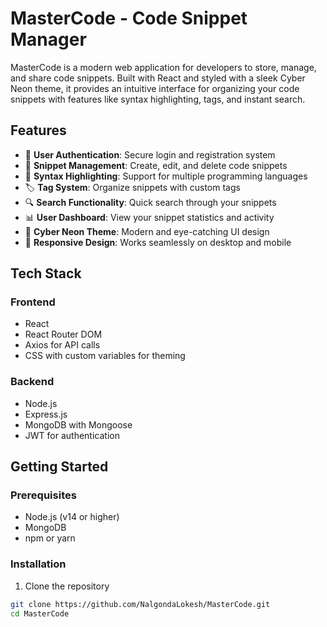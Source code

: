 # MasterCode - Code Snippet Manager

MasterCode is a modern web application for developers to store, manage, and share code snippets. Built with React and styled with a sleek Cyber Neon theme, it provides an intuitive interface for organizing your code snippets with features like syntax highlighting, tags, and instant search.

## Features

- 🔐 **User Authentication**: Secure login and registration system
- 📝 **Snippet Management**: Create, edit, and delete code snippets
- 🎨 **Syntax Highlighting**: Support for multiple programming languages
- 🏷️ **Tag System**: Organize snippets with custom tags
- 🔍 **Search Functionality**: Quick search through your snippets
- 📊 **User Dashboard**: View your snippet statistics and activity
- 🌙 **Cyber Neon Theme**: Modern and eye-catching UI design
- 📱 **Responsive Design**: Works seamlessly on desktop and mobile

## Tech Stack

### Frontend
- React
- React Router DOM
- Axios for API calls
- CSS with custom variables for theming

### Backend
- Node.js
- Express.js
- MongoDB with Mongoose
- JWT for authentication

## Getting Started

### Prerequisites
- Node.js (v14 or higher)
- MongoDB
- npm or yarn

### Installation

1. Clone the repository
```bash
git clone https://github.com/NalgondaLokesh/MasterCode.git
cd MasterCode
